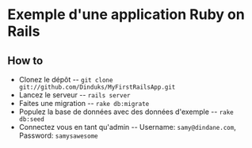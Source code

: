 Exemple d'une application Ruby on Rails
=======================================

How to
------
* Clonez le dépôt -- `git clone git://github.com/Dinduks/MyFirstRailsApp.git`
* Lancez le serveur -- `rails server`
* Faites une migration -- `rake db:migrate`
* Populez la base de données avec des données d'exemple -- `rake db:seed`
* Connectez vous en tant qu'admin -- Username: `samy@dindane.com`, Password: `samysawesome`